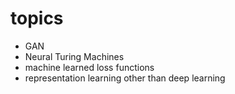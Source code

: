 # topics

- GAN
- Neural Turing Machines
- machine learned loss functions
- representation learning other than deep learning
